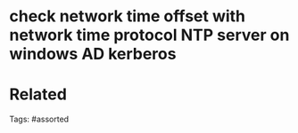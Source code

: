 # check network time offset with network time protocol NTP server on windows AD kerberos

# Related

Tags:
    #assorted
